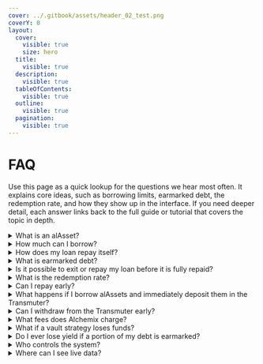 ```yaml
---
cover: ../.gitbook/assets/header_02_test.png
coverY: 0
layout:
  cover:
    visible: true
    size: hero
  title:
    visible: true
  description:
    visible: true
  tableOfContents:
    visible: true
  outline:
    visible: true
  pagination:
    visible: true
---
```


# FAQ

Use this page as a quick lookup for the questions we hear most often. It explains core ideas, such as borrowing limits, earmarked debt, the redemption rate, and how they show up in the interface. If you need deeper detail, each answer links back to the full guide or tutorial that covers the topic in depth.

<details>

<summary>
  What is an alAsset?
</summary>

An alAsset is the synthetic token you borrow from Alchemix.

- alUSD mirrors USDC.
- alETH mirrors ETH.

They track their underlying asset but can trade below, or in rare circumstances above, 1:1 on the open market.

[Learn more about alAssets →](./concepts/alAssets)

</details>

<details>

<summary>How much can I borrow?</summary>

You can borrow up to 90% loan-to-value (LTV) of your deposited collateral. The exact limit is shown on each vault page.

[Learn more about LTV →](./concepts/alAssets#ltv-sensitivity)

</details>

<details>

<summary>How does my loan repay itself?</summary>

Your MYT collateral grows in value as its underlying strategies earn yield. When a redemption occurs, the Transmuter swaps a portion of that collateral, equal in value to the queued alAssets earmarked for your position, and applies the proceeds to your outstanding debt.

Each position has a maturity date, but redemptions can happen earlier or later depending on user activity. Until a redemption takes place, your full collateral balance continues compounding, and your debt remains unchanged unless you choose to borrow more.

[Learn more about Self-Repaying Loans →](./concepts/self-repaying-loans.md)

</details>

<details>

<summary>What is earmarked debt?</summary>

When a redemption cycle begins, the protocol gradually reserves (earmarks) a portion of each open loan based on the borrower’s share of total system debt. This earmarked amount is fixed once assigned for the remainder of the cycle and continues earning yield until settlement. If you choose to repay an earmarked slice early, repayment must be made in MYT.

[Learn more about redemptions →](./concepts/redemption-rate.md)

</details>

<details>

<summary>
  Is it possible to exit or repay my loan before it is fully repaid?
</summary>

Absolutely! Alchemix allows you the flexibility to exit or repay your loan at any time, even before it is fully self-repaid. We offer a self-liquidation feature that can only be triggered by the depositor that enables you to repay outstanding loans by using a portion of your deposited collateral. Once the loan is repaid, you can withdraw the remaining collateral. There are no lock-in periods or penalties at all with Alchemix.

</details>

<details>

<summary>What is the redemption rate?</summary>

TODO

[Learn more about the redemption rate →](./concepts/redemption-rate.md)

</details>

<details>

<summary>Can I repay early?</summary>

Yes. Open the Repay tab in a vault and choose:

- alAsset to clear normal debt.
- MYT to clear earmarked or normal debt.
- ETH or USDC for convenience.

Bundling with the cart icon lets you combine several actions in one transaction.

</details>

<details>

<summary>What happens if I borrow alAssets and immediately deposit them in the Transmuter?</summary>

In this case, you interact with both sides of the system at once:

- **Borrower side** – You mint alAssets and may “pay” a market discount, assuming the alAsset is below 1:1 at the time.
- **Redeemer side** – You lock those alAssets for a fixed return and secure their full value.

Most of the time, the cost and reward cancel out, so the net effect is similar to leaving your collateral idle - if not net-negative due to fees. It can make sense when:

- The term is very short and you prefer a sure 1:1 rate on your loan compared to selling on a DEX, or;
- Liquidity is thin, and the market discount is unusually deep.

[Learn more about the transmuter and market discounts →](./concepts/transmuter.md)

</details>

<details>

<summary>Can I withdraw from the Transmuter early?</summary>

Yes, but an early exit applies a penalty that reduces your return. The pop-up shows the exact amount before you confirm.

[Learn more about early exits →](./tutorials/redeem-alassets#manage-or-close-a-position)

</details>

<details>

<summary>What fees does Alchemix charge?</summary>

TODO

[Learn more about fees →](./concepts/fees.md)

</details>

<details>

<summary>What if a vault strategy loses funds?</summary>

Loss handling is different for each participant:

- **Vault users** – If the MYT backing your collateral drops in value, the protocol can liquidate positions that exceed the liquidation LTV.
- **Transmuter users** – Redemptions continue at 1:1 unless the loss results in bad debt. In that case, you can claim a partial redemption immediately or wait until the bad debt is cleared for full value.

</details>

<details>

<summary>Do I ever lose yield if a portion of my debt is earmarked?</summary>

Never. Earmarked collateral continues to earn you yield until the moment it is redeemed. This delayed settlement creates the temporal advantage, extra yield you would not receive in most other lending platforms.

[Learn more about Temporal Advantage →](./concepts/redemption-rate#temporal-advantage)

</details>

<details>

<summary>Who controls the system?</summary>

TODO

[Learn more about security and permissions →](./newguides/risk-considerations.md)

</details>

<details>

<summary>
  Where can I see live data?
</summary>

Current redemption rate, queued alAssets, vault APRs, and historic term stats are displayed directly in the main dashboard and the Earn page.

[View live data →](https://alchemix.fi/)

</details>
